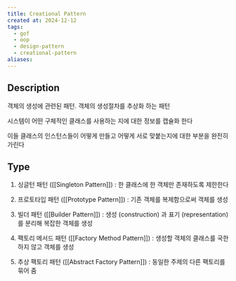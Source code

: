 ```yaml
---
title: Creational Pattern
created at: 2024-12-12
tags:
  - gof
  - oop
  - design-pattern
  - creational-pattern
aliases:
---
```


## Description

객체의 생성에 관련된 패턴. 객체의 생성절차를 추상화 하는 패턴

시스템이 어떤 구체적인 클래스를 사용하는 지에 대한 정보를 캡슐화 한다

이들 클래스의 인스턴스들이 어떻게 만들고 어떻게 서로 맞붙는지에 대한 부분을 완전히 가린다

## Type

1. 싱글턴 패턴 ([[Singleton Pattern]]) : 한 클래스에 한 객체만 존재하도록 제한한다

2. 프로토타입 패턴 ([[Prototype Pattern]]) : 기존 객체를 복제함으로써 객체를 생성

3. 빌더 패턴 ([[Builder Pattern]]) : 생성 (construction) 과 표기 (representation) 를 분리해 복잡한 객체를 생성

4. 팩토리 메서드 패턴 ([[Factory Method Pattern]]) : 생성할 객체의 클래스를 국한하지 않고 객체를 생성

5. 추상 팩토리 패턴 ([[Abstract Factory Pattern]]) : 동일한 주제의 다른 팩토리를 묶어 줌
